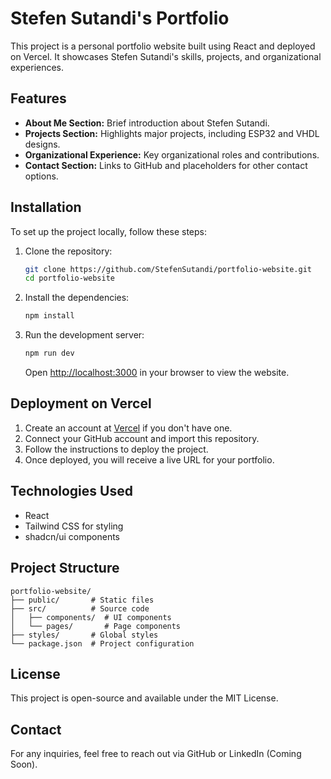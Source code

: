 # Stefen Sutandi's Portfolio

This project is a personal portfolio website built using React and deployed on Vercel. It showcases Stefen Sutandi's skills, projects, and organizational experiences.

## Features
- **About Me Section:** Brief introduction about Stefen Sutandi.
- **Projects Section:** Highlights major projects, including ESP32 and VHDL designs.
- **Organizational Experience:** Key organizational roles and contributions.
- **Contact Section:** Links to GitHub and placeholders for other contact options.

## Installation
To set up the project locally, follow these steps:

1. Clone the repository:
   ```bash
   git clone https://github.com/StefenSutandi/portfolio-website.git
   cd portfolio-website
   ```

2. Install the dependencies:
   ```bash
   npm install
   ```

3. Run the development server:
   ```bash
   npm run dev
   ```
   Open [http://localhost:3000](http://localhost:3000) in your browser to view the website.

## Deployment on Vercel
1. Create an account at [Vercel](https://vercel.com/) if you don't have one.
2. Connect your GitHub account and import this repository.
3. Follow the instructions to deploy the project.
4. Once deployed, you will receive a live URL for your portfolio.

## Technologies Used
- React
- Tailwind CSS for styling
- shadcn/ui components

## Project Structure
```
portfolio-website/
├── public/       # Static files
├── src/          # Source code
│   ├── components/  # UI components
│   └── pages/       # Page components
├── styles/       # Global styles
└── package.json  # Project configuration
```

## License
This project is open-source and available under the MIT License.

## Contact
For any inquiries, feel free to reach out via GitHub or LinkedIn (Coming Soon).
